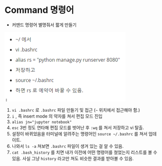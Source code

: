 # Command 명령어

- 커맨드 명령어 별명줘서 짧게 만들기

![image-20200326134841430](img/image-20200326134841430.png)

1. `vi .bashrc` 로 `.bashrc` 파일 만들기 및 접근 (`~` 위치에서 접근해야 함.)
2. `i` , 즉 insert mode 의 약자를 쳐서 편집 모드 진입
3. `alias jn="jupyter notebook"`
4. `esc` 3번 정도 연타해 편집 모드를 벗어난 후 `:wq` 를 쳐서 저장하고 vi 탈출.
5. 설정이 바뀌었음을 터미널에 알려주는 명령어인 `source ~/.bashrc` 를 쳐서 업데이트.
6. 나와서 `ls -a` 쳐보면 `.bashrc` 파일이 생겨 있는 걸 알 수 있음. 
7. `cat .bash_history` 를 치면 내가 이전에 어떤 명령어를 쳤었는지 리스트를 볼 수 있음. 사실 그냥 `history` 라고만 쳐도 비슷한 결과를 받아볼 수 있음.






